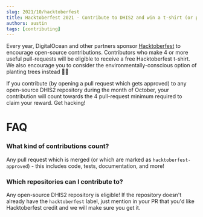 ```yaml
---
slug: 2021/10/hacktoberfest
title: Hacktoberfest 2021 - Contribute to DHIS2 and win a t-shirt (or plant a tree)
authors: austin
tags: [contributing]
---
```


Every year, DigitalOcean and other partners sponsor [Hacktoberfest](https://hacktoberfest.digitalocean.com/) to encourage open-source contributions. Contributors who make 4 or more useful pull-requests will be eligible to receive a free Hacktoberfest t-shirt. We also encourage you to consider the environmentally-conscious option of planting trees instead 🌳🎉

If you contribute (by opening a pull request which gets approved) to any open-source DHIS2 repository during the month of October, your contribution will count towards the 4 pull-request minimum required to claim your reward. Get hacking!

<!--truncate-->

# FAQ

### What kind of contributions count?

Any pull request which is merged (or which are marked as `hacktoberfest-approved`) - this includes code, tests, documentation, and more!

### Which repositories can I contribute to?

Any open-source DHIS2 repository is eligible! If the repository doesn't already have the `hacktoberfest` label, just mention in your PR that you'd like Hacktoberfest credit and we will make sure you get it.
